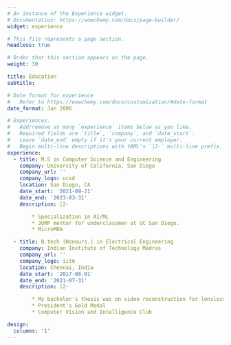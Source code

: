 ```yaml
---
# An instance of the Experience widget.
# Documentation: https://wowchemy.com/docs/page-builder/
widget: experience

# This file represents a page section.
headless: true

# Order that this section appears on the page.
weight: 30

title: Education
subtitle:

# Date format for experience
#   Refer to https://wowchemy.com/docs/customization/#date-format
date_format: Jan 2006

# Experiences.
#   Add/remove as many `experience` items below as you like.
#   Required fields are `title`, `company`, and `date_start`.
#   Leave `date_end` empty if it's your current employer.
#   Begin multi-line descriptions with YAML's `|2-` multi-line prefix.
experience:
  - title: M.S in Computer Science and Engineering
    company: University of California, San Diego
    company_url: ''
    company_logo: ucsd
    location: San Diego, CA
    date_start: '2021-09-21'
    date_end: '2023-03-31'
    description: |2-

        * Specialization in AI/ML
        * JUMP mentor for underclassmen at UC San Diego.
        * MicroMBA

  - title: B.tech (Honours.) in Electrical Engineering
    company: Indian Institute of Technology Madras
    company_url: ''
    company_logo: iitm
    location: Chennai, India
    date_start: '2017-08-01'
    date_end: '2021-07-31'
    description: |2- 

        * My bachelor's thesis was on video reconstruction for lensless cameras. 
        * President's Gold Medal
        * Computer Vision and Intelligence Club

design:
  columns: '1'
---
```

